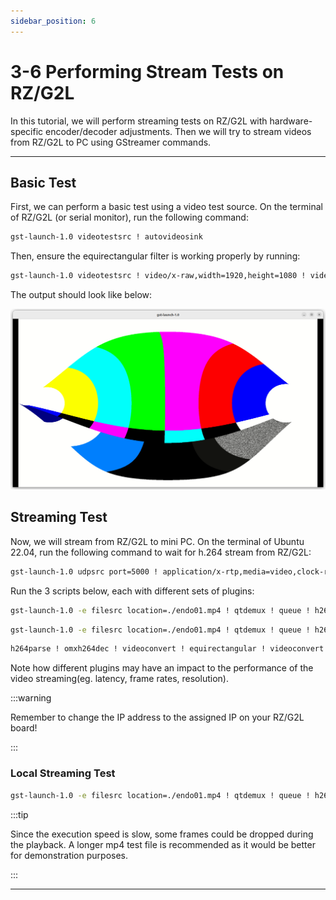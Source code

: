 ```yaml
---
sidebar_position: 6
---
```


# 3-6 Performing Stream Tests on RZ/G2L

In this tutorial, we will perform streaming tests on RZ/G2L with hardware-specific encoder/decoder adjustments. Then we will try to stream videos from RZ/G2L to PC using GStreamer commands.

---

## Basic Test

First, we can perform a basic test using a video test source. On the terminal of RZ/G2L (or serial monitor), run the following command:

```bash
gst-launch-1.0 videotestsrc ! autovideosink
```

Then, ensure the equirectangular filter is working properly by running:

```bash
gst-launch-1.0 videotestsrc ! video/x-raw,width=1920,height=1080 ! videoconvert ! equirectangular ! videoconvert ! autovideosink
```

The output should look like below:

![equirect](./img/3-6-0.png)

## Streaming Test

Now, we will stream from RZ/G2L to mini PC. On the terminal of Ubuntu 22.04, run the following command to wait for h.264 stream from RZ/G2L:

```bash
gst-launch-1.0 udpsrc port=5000 ! application/x-rtp,media=video,clock-rate=90000,encoding-name=H264,payload=96 ! rtph264depay ! avdec_h264 ! autovideosink
```

Run the 3 scripts below, each with different sets of plugins:

```bash title="run1.sh"
gst-launch-1.0 -e filesrc location=./endo01.mp4 ! qtdemux ! queue ! h264parse ! video/x-h264, stream-format=avc,alignment=au ! rtph264pay pt=96 name=pay0 config-interval=3 mtu=6000 ! udpsink host=your-ip-address port=5000
```

```bash title="run2.sh"
gst-launch-1.0 -e filesrc location=./endo01.mp4 ! qtdemux ! queue ! h264parse ! omxh264dec ! omxh264enc ! rtph264pay config-interval=10 ! udpsink host=your-ip-address port=5000
```

```bash title="run3.sh"
h264parse ! omxh264dec ! videoconvert ! equirectangular ! videoconvert ! omxh264enc ! rtph264pay config-interval=10 ! udpsink host=your-ip-address port=5000
```

Note how different plugins may have an impact to the performance of the video streaming(eg. latency, frame rates, resolution).

:::warning

Remember to change the IP address to the assigned IP on your RZ/G2L board!

:::

### Local Streaming Test

```bash title="run4.sh"
gst-launch-1.0 -e filesrc location=./endo01.mp4 ! qtdemux ! queue ! h264parse ! omxh264dec ! videoconvert ! equirectangular ! videoconvert ! autovideosink
```

:::tip

Since the execution speed is slow, some frames could be dropped during the playback. A longer mp4 test file is recommended as it would be better for demonstration purposes.

:::

---